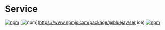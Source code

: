 # Service

[![npm](https://img.shields.io/npm/v/@bluejay/service.svg?style=flat-square)](https://www.npmjs.com/package/@bluejay/service)
 [![npm](https://img.shields.io/npm/dm/@bluejay/service.svg?style=flat-square)](https://www.npmjs.com/package/@bluejay/ser ice)
[![npm](https://img.shields.io/npm/l/@bluejay/service.svg?style=flat-square)](https://www.npmjs.com/package/@bluejay/service)
